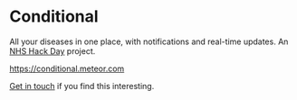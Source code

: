 Conditional
===========
All your diseases in one place, with notifications and real-time updates. An [NHS Hack Day](http://nhshackday.com/) project.

https://conditional.meteor.com

[Get in touch](http://markwoodbridge.com) if you find this interesting.

